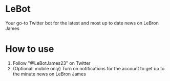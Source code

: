# LeBot

Your go-to Twitter bot for the latest and most up to date news on LeBron James

# How to use

1) Follow "@LeBotJames23" on Twitter
2) (Optional: mobile only) Turn on notifications for the account to get up to the minute news on LeBron James
